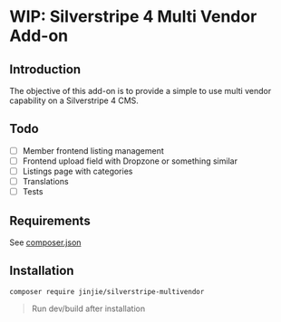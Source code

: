 # WIP: Silverstripe 4 Multi Vendor Add-on

## Introduction

The objective of this add-on is to provide a simple to use multi vendor
capability on a Silverstripe 4 CMS.

## Todo

- [ ] Member frontend listing management
- [ ] Frontend upload field with Dropzone or something similar
- [ ] Listings page with categories
- [ ] Translations
- [ ] Tests

## Requirements

See [composer.json](composer.json)

## Installation

`composer require jinjie/silverstripe-multivendor`

> Run dev/build after installation

